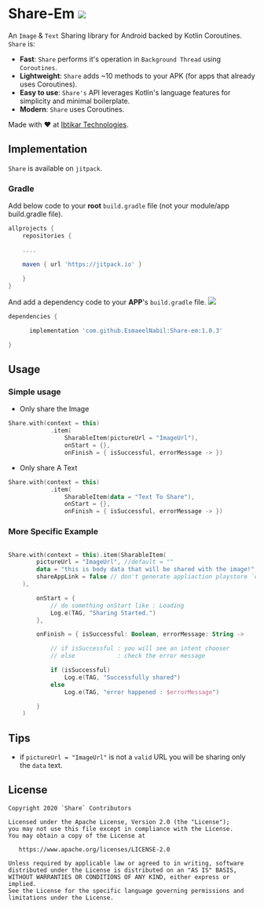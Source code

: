 # Share-Em [![](https://jitpack.io/v/EsmaeelNabil/Share-em.svg)](https://jitpack.io/#EsmaeelNabil/Share-em)

An `Image` & `Text` Sharing library for Android backed by Kotlin Coroutines. `Share` is: 


- **Fast**: `Share` performs it's operation in `Background Thread` using `Coroutines`.
- **Lightweight**: `Share` adds ~10 methods to your APK (for apps that already uses Coroutines).
- **Easy to use**: `Share's` API leverages Kotlin's language features for simplicity and minimal boilerplate.
- **Modern**: `Share` uses Coroutines.


Made with ❤️  at [Ibtikar Technologies](https://github.com/Ibtikartechnologies).

## Implementation

`Share` is available on `jitpack`.

### Gradle
Add below code to your **root** `build.gradle` file (not your module/app build.gradle file).

```gradle
allprojects {
    repositories {

    ....

	maven { url 'https://jitpack.io' }
	
    }
}
```
And add a dependency code to your **APP**'s `build.gradle` file. [![](https://jitpack.io/v/EsmaeelNabil/Share-em.svg)](https://jitpack.io/#EsmaeelNabil/Share-em)
```gradle
dependencies {

	  implementation 'com.github.EsmaeelNabil:Share-em:1.0.3'

}
```

## Usage

### Simple usage 
- Only share the Image
``` kotlin
Share.with(context = this)
            .item(
                SharableItem(pictureUrl = "ImageUrl"),
                onStart = {},
                onFinish = { isSuccessful, errorMessage -> })
```


- Only share A Text
``` kotlin
Share.with(context = this)
            .item(
                SharableItem(data = "Text To Share"),
                onStart = {},
                onFinish = { isSuccessful, errorMessage -> })
```

### More Specific Example
``` kotlin

Share.with(context = this).item(SharableItem(
        pictureUrl = "ImageUrl", //default = ""
        data = "this is body data that will be shared with the image!", //default = ""
        shareAppLink = false // don't generate appliaction playstore `download our app` message with the data text. default = false
    ),

        onStart = {
            // do something onStart like : Loading
            Log.e(TAG, "Sharing Started.")
        },

        onFinish = { isSuccessful: Boolean, errorMessage: String ->

            // if isSuccessful : you will see an intent chooser
            // else            : check the error message

            if (isSuccessful)
                Log.e(TAG, "Successfully shared")
            else
                Log.e(TAG, "error happened : $errorMessage")

        }
    )

```

## Tips
-  if `pictureUrl = "ImageUrl"` is not a `valid` URL you will be sharing only the `data` text.

## License

    Copyright 2020 `Share` Contributors

    Licensed under the Apache License, Version 2.0 (the "License");
    you may not use this file except in compliance with the License.
    You may obtain a copy of the License at

       https://www.apache.org/licenses/LICENSE-2.0

    Unless required by applicable law or agreed to in writing, software
    distributed under the License is distributed on an "AS IS" BASIS,
    WITHOUT WARRANTIES OR CONDITIONS OF ANY KIND, either express or implied.
    See the License for the specific language governing permissions and
    limitations under the License.
